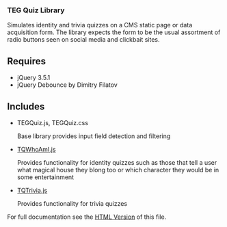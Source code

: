 ### TEG Quiz Library

Simulates identity and trivia quizzes on a CMS static page or data acquisition form. The library expects the form to be the usual assortment of radio buttons seen on social media and clickbait sites.

## Requires

* jQuery 3.5.1
* jQuery Debounce by Dimitry Filatov

## Includes

* TEGQuiz.js, TEGQuiz.css

  Base library provides input field detection and filtering
  
* [TQWhoAmI.js](READMEWhoAmI.md)

  Provides functionality for identity quizzes such as those that tell a user what magical house they blong too or which character they would be in some entertainment
  
* [TQTrivia.js](READMETrivia.md)

  Provides functionality for trivia quizzes



For full documentation see the [HTML Version](README.html) of this file.
